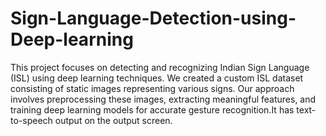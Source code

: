 # Sign-Language-Detection-using-Deep-learning
This project focuses on detecting and recognizing Indian Sign Language (ISL) using deep learning techniques. We created a custom ISL dataset consisting of static images representing various signs. Our approach involves preprocessing these images, extracting meaningful features, and training deep learning models for accurate gesture recognition.It has text-to-speech output on the output screen.
